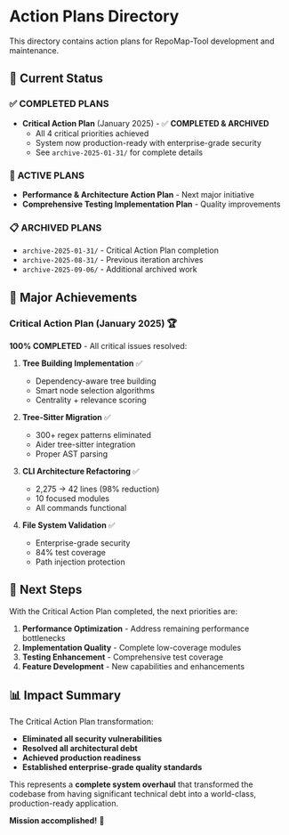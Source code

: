 # Action Plans Directory

This directory contains action plans for RepoMap-Tool development and maintenance.

## 📁 **Current Status**

### ✅ **COMPLETED PLANS**
- **Critical Action Plan** (January 2025) - ✅ **COMPLETED & ARCHIVED**
  - All 4 critical priorities achieved
  - System now production-ready with enterprise-grade security
  - See `archive-2025-01-31/` for complete details

### 🔄 **ACTIVE PLANS**  
- **Performance & Architecture Action Plan** - Next major initiative
- **Comprehensive Testing Implementation Plan** - Quality improvements

### 📋 **ARCHIVED PLANS**
- `archive-2025-01-31/` - Critical Action Plan completion
- `archive-2025-08-31/` - Previous iteration archives
- `archive-2025-09-06/` - Additional archived work

## 🎯 **Major Achievements**

### **Critical Action Plan (January 2025)** 🏆
**100% COMPLETED** - All critical issues resolved:

1. **Tree Building Implementation** ✅
   - Dependency-aware tree building
   - Smart node selection algorithms
   - Centrality + relevance scoring

2. **Tree-Sitter Migration** ✅
   - 300+ regex patterns eliminated
   - Aider tree-sitter integration
   - Proper AST parsing

3. **CLI Architecture Refactoring** ✅
   - 2,275 → 42 lines (98% reduction)
   - 10 focused modules
   - All commands functional

4. **File System Validation** ✅
   - Enterprise-grade security
   - 84% test coverage
   - Path injection protection

## 🚀 **Next Steps**

With the Critical Action Plan completed, the next priorities are:

1. **Performance Optimization** - Address remaining performance bottlenecks
2. **Implementation Quality** - Complete low-coverage modules
3. **Testing Enhancement** - Comprehensive test coverage
4. **Feature Development** - New capabilities and enhancements

## 📊 **Impact Summary**

The Critical Action Plan transformation:
- **Eliminated all security vulnerabilities**
- **Resolved all architectural debt** 
- **Achieved production readiness**
- **Established enterprise-grade quality standards**

This represents a **complete system overhaul** that transformed the codebase from having significant technical debt into a world-class, production-ready application.

**Mission accomplished!** 🎉
